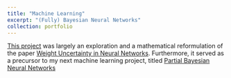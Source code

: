 ```yaml
---
title: "Machine Learning"
excerpt: "(Fully) Bayesian Neural Networks"
collection: portfolio
---
```

 
<a href="https://cyrusmaz.github.io/files/BNN.pdf">This project</a> was largely an exploration and a mathematical reformulation of the paper [Weight Uncertainty in Neural Networks](https://arxiv.org/pdf/1505.05424.pdf). Furthermore, it served as a precursor to my next machine learning project, titled [Partial Bayesian Neural Networks](https://cyrusmaz.github.io/portfolio/portfolio-1/)

